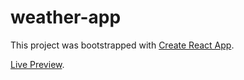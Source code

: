 # weather-app

This project was bootstrapped with [Create React App](https://github.com/facebook/create-react-app).


[Live Preview](https://nbht98.github.io/weather-app/).

